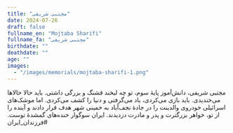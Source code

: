 ```yaml
---
title: "مجتبی شریفی"
date: 2024-07-26
draft: false
fullname_en: "Mojtaba Sharifi"
fullname_fa: "مجتبی شریفی"
birthdate: ""
deathdate: ""
age: ""
images:
  - "/images/memorials/mojtaba-sharifi-1.png"
---
```


مجتبی شریفی،
دانش‌آموز پایۀ سوم،
تو چه لبخند قشنگ و بزرگی داشتی. باید حالا حالاها می‌خندیدی. باید بازی می‌کردی، یاد می‌گرفتی و دنیا را کشف می‌کردی. اما موشک‌های اسرائیلی خودروی والدینت را در جادۀ نجف‌آباد به خمینی شهر هدف قرار دادند و آینده را از تو، خواهر بزرگترت و پدر و مادرت دزدیدند. ایران سوگوار خنده‌های گمشدۀ توست.
#فرزندان_ایران